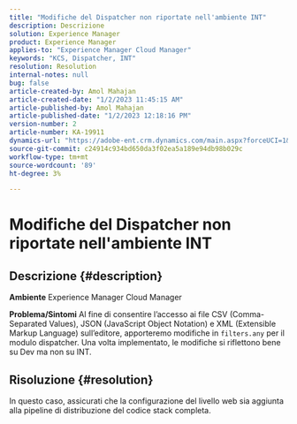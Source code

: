 ```yaml
---
title: "Modifiche del Dispatcher non riportate nell'ambiente INT"
description: Descrizione
solution: Experience Manager
product: Experience Manager
applies-to: "Experience Manager Cloud Manager"
keywords: "KCS, Dispatcher, INT"
resolution: Resolution
internal-notes: null
bug: false
article-created-by: Amol Mahajan
article-created-date: "1/2/2023 11:45:15 AM"
article-published-by: Amol Mahajan
article-published-date: "1/2/2023 12:18:16 PM"
version-number: 2
article-number: KA-19911
dynamics-url: "https://adobe-ent.crm.dynamics.com/main.aspx?forceUCI=1&pagetype=entityrecord&etn=knowledgearticle&id=110e60e6-928a-ed11-81ac-6045bd006ce9"
source-git-commit: c24914c934bd650da3f02ea5a189e94db98b029c
workflow-type: tm+mt
source-wordcount: '89'
ht-degree: 3%

---
```


# Modifiche del Dispatcher non riportate nell&#39;ambiente INT

## Descrizione {#description}

<b>Ambiente</b>
Experience Manager Cloud Manager


<b>Problema/Sintomi</b>
Al fine di consentire l’accesso ai file CSV (Comma-Separated Values), JSON (JavaScript Object Notation) e XML (Extensible Markup Language) sull’editore, apporteremo modifiche in `filters.any` per il modulo dispatcher. Una volta implementato, le modifiche si riflettono bene su Dev ma non su INT.


## Risoluzione {#resolution}

In questo caso, assicurati che la configurazione del livello web sia aggiunta alla pipeline di distribuzione del codice stack completa.